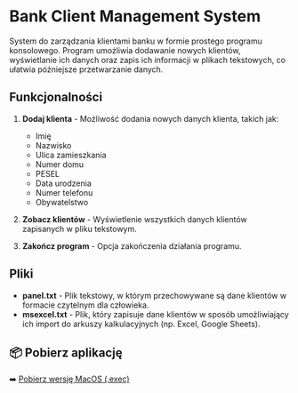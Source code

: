 # Bank Client Management System

System do zarządzania klientami banku w formie prostego programu konsolowego. Program umożliwia dodawanie nowych klientów, wyświetlanie ich danych oraz zapis ich informacji w plikach tekstowych, co ułatwia późniejsze przetwarzanie danych.

## Funkcjonalności

1. **Dodaj klienta** - Możliwość dodania nowych danych klienta, takich jak:
   - Imię
   - Nazwisko
   - Ulica zamieszkania
   - Numer domu
   - PESEL
   - Data urodzenia
   - Numer telefonu
   - Obywatelstwo

2. **Zobacz klientów** - Wyświetlenie wszystkich danych klientów zapisanych w pliku tekstowym.

3. **Zakończ program** - Opcja zakończenia działania programu.

## Pliki

- **panel.txt** - Plik tekstowy, w którym przechowywane są dane klientów w formacie czytelnym dla człowieka.
- **msexcel.txt** - Plik, który zapisuje dane klientów w sposób umożliwiający ich import do arkuszy kalkulacyjnych (np. Excel, Google Sheets).

## 📦 Pobierz aplikację

➡️ [Pobierz wersję MacOS (.exec)](./client/bank_client_managmentv10.exec)